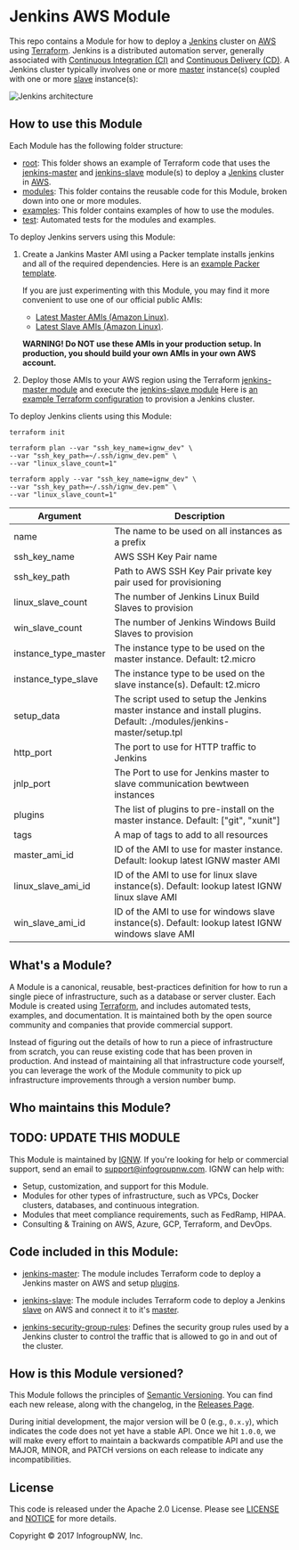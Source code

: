 # Jenkins AWS Module

This repo contains a Module for how to deploy a [Jenkins](https://jenkins.io/) cluster on 
[AWS](https://aws.amazon.com/) using [Terraform](https://www.terraform.io/). Jenkins is a distributed automation server, generally associated with [Continuous Integration (CI)](https://en.wikipedia.org/wiki/Continuous_integration) and [Continuous Delivery (CD)](https://en.wikipedia.org/wiki/Continuous_delivery).  A Jenkins cluster typically involves one
or more [master](https://wiki.jenkins.io/display/JENKINS/Distributed+builds) instance(s) coupled with one or more [slave](https://wiki.jenkins.io/display/JENKINS/Distributed+builds) instance(s):

![Jenkins architecture](https://github.com/ignw/terraform-aws-jenkins/blob/master/docs/architecture.png?raw=true)


## How to use this Module

Each Module has the following folder structure:

* [root](https://github.com/ignw/terraform-aws-jenkins/tree/master): This folder shows an example of Terraform code 
  that uses the [jenkins-master](https://github.com/ignw/terraform-aws-jenkins/tree/master/modules/jenkins-master) and
  [jenkins-slave](https://github.com/ignw/terraform-aws-jenkins/tree/master/modules/jenkins-slave) module(s) to 
  deploy a [Jenkins](https://www.jenkins.io/) cluster in [AWS](https://aws.amazon.com/).
* [modules](https://github.com/ignw/terraform-aws-jenkins/tree/master/modules): This folder contains the reusable code for this Module, broken down into one or more modules.
* [examples](https://github.com/ignw/terraform-aws-jenkins/tree/master/examples): This folder contains examples of how to use the modules.
* [test](https://github.com/ignw/terraform-aws-jenkins/tree/master/test): Automated tests for the modules and examples.

To deploy Jenkins servers using this Module:

1. Create a Jankins Master AMI using a Packer template installs jenkins and all of the required dependencies.
   Here is an [example Packer template](https://github.com/ignw/terraform-aws-jenkins/tree/master/examples/jenkins-ami#quick-start). 
   
   If you are just experimenting with this Module, you may find it more convenient to use one of our official public AMIs:   
   - [Latest Master AMIs (Amazon Linux)](https://github.com/ignw/terraform-aws-jenkins/tree/master/_docs/amazon-linux-ami-list.md).
   - [Latest Slave AMIs (Amazon Linux)](https://github.com/ignw/terraform-aws-jenkins/tree/master/_docs/amazon-linux-ami-list.md).
  
    **WARNING! Do NOT use these AMIs in your production setup. In production, you should build your own AMIs in your own 
    AWS account.**
   
2. Deploy those AMIs to your AWS region using the Terraform [jenkins-master module](https://github.com/ignw/terraform-aws-jenkins/tree/master/modules/jenkins-master) 
   and execute the [jenkins-slave module](https://github.com/ignw/terraform-aws-jenkins/tree/master/modules/jenkins-slave)  Here is [an example Terraform 
   configuration](https://github.com/ignw/terraform-aws-jenkins/tree/master/MAIN.md#quick-start) to provision a Jenkins cluster.

To deploy Jenkins clients using this Module:
 
```
terraform init

terraform plan --var "ssh_key_name=ignw_dev" \
--var "ssh_key_path=~/.ssh/ignw_dev.pem" \
--var "linux_slave_count=1"

terraform apply --var "ssh_key_name=ignw_dev" \
--var "ssh_key_path=~/.ssh/ignw_dev.pem" \
--var "linux_slave_count=1"
```
Argument | Description
--- | ---
name | The name to be used on all instances as a prefix
ssh_key_name | AWS SSH Key Pair name
ssh_key_path | Path to AWS SSH Key Pair private key pair used for provisioning
linux_slave_count | The number of Jenkins Linux Build Slaves to provision
win_slave_count | The number of Jenkins Windows Build Slaves to provision
instance_type_master | The instance type to be used on the master instance. Default: t2.micro
instance_type_slave | The instance type to be used on the slave instance(s). Default: t2.micro
setup_data | The script used to setup the Jenkins master instance and install plugins.  Default: ./modules/jenkins-master/setup.tpl 
http_port | The port to use for HTTP traffic to Jenkins
jnlp_port | The Port to use for Jenkins master to slave communication bewtween instances
plugins | The list of plugins to pre-install on the master instance. Default: ["git", "xunit"]
tags | A map of tags to add to all resources
master_ami_id | ID of the AMI to use for master instance. Default: lookup latest IGNW master AMI
linux_slave_ami_id | ID of the AMI to use for linux slave instance(s). Default: lookup latest IGNW linux slave AMI
win_slave_ami_id | ID of the AMI to use for windows slave instance(s). Default: lookup latest IGNW windows slave AMI

## What's a Module?

A Module is a canonical, reusable, best-practices definition for how to run a single piece of infrastructure, such 
as a database or server cluster. Each Module is created using [Terraform](https://www.terraform.io/), and
includes automated tests, examples, and documentation. It is maintained both by the open source community and 
companies that provide commercial support. 

Instead of figuring out the details of how to run a piece of infrastructure from scratch, you can reuse 
existing code that has been proven in production. And instead of maintaining all that infrastructure code yourself, 
you can leverage the work of the Module community to pick up infrastructure improvements through
a version number bump.
 
 
 
## Who maintains this Module?

## TODO: UPDATE THIS MODULE

This Module is maintained by [IGNW](http://www.ignw.io/). If you're looking for help or commercial 
support, send an email to [support@infogroupnw.com](mailto:support@infogroupnw.com?Subject=Jenkins%20Module). 
IGNW can help with:

* Setup, customization, and support for this Module.
* Modules for other types of infrastructure, such as VPCs, Docker clusters, databases, and continuous integration.
* Modules that meet compliance requirements, such as FedRamp, HIPAA.
* Consulting & Training on AWS, Azure, GCP, Terraform, and DevOps.



## Code included in this Module:

* [jenkins-master](https://github.com/ignw/terraform-aws-jenkins/tree/master/modules/jenkins-master): The module includes Terraform code to deploy a Jenkins master on AWS and setup [plugins](https://plugins.jenkins.io).
  
* [jenkins-slave](https://github.com/ignw/terraform-aws-jenkins/tree/master/modules/jenkins-slave): The module includes Terraform code to deploy a Jenkins [slave](https://wiki.jenkins.io/display/JENKINS/Distributed+builds) on AWS and connect it to it's [master](https://wiki.jenkins.io/display/JENKINS/Distributed+builds). 

* [jenkins-security-group-rules](https://github.com/ignw/terraform-aws-jenkins/tree/master/modules/jenkins-security-group-rules): Defines the security group rules used by a 
  Jenkins cluster to control the traffic that is allowed to go in and out of the cluster.


## How is this Module versioned?

This Module follows the principles of [Semantic Versioning](http://semver.org/). You can find each new release, 
along with the changelog, in the [Releases Page](../../releases). 

During initial development, the major version will be 0 (e.g., `0.x.y`), which indicates the code does not yet have a 
stable API. Once we hit `1.0.0`, we will make every effort to maintain a backwards compatible API and use the MAJOR, 
MINOR, and PATCH versions on each release to indicate any incompatibilities. 



## License

This code is released under the Apache 2.0 License. Please see [LICENSE](https://github.com/ignw/terraform-aws-jenkins/tree/master/LICENSE) and [NOTICE](https://github.com/ignw/terraform-aws-jenkins/tree/master/NOTICE) for more 
details.

Copyright &copy; 2017 InfogroupNW, Inc.